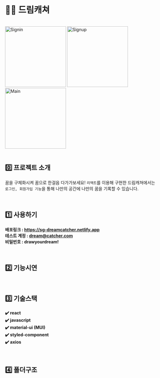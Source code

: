 # 🏳️‍🌈 드림캐쳐

<br>

<img width="200" alt="Signin" src="https://user-images.githubusercontent.com/111214565/230056650-18865634-6062-4090-a4c6-6b0103a9e14c.png">
<img width="200" alt="Signup" src="https://user-images.githubusercontent.com/111214565/230056658-ae340a82-3dec-4530-9f41-03e2fcf0ba8c.png">
<img width="200" alt="Main" src="https://user-images.githubusercontent.com/111214565/230056662-d9e5bd8c-675f-4723-929a-82a606986b0e.png">

<br>
<br>

## 0️⃣ 프로젝트 소개

꿈을 구체화시켜 꿈으로 한걸음 다가가보세요! `리액트`를 이용해 구현한 드림캐쳐에서는 `로그인, 회원가입 기능`을 통해 나만의 공간에 나만의 꿈을 기록할 수 있습니다.

<br>

## 1️⃣ 사용하기

**배포링크 : https://sg-dreamcatcher.netlify.app**
<br>
**테스트 계정 : dream@catcher.com**
<br>
**비밀번호 : drawyourdream!** 
<br>

<br>

## 2️⃣ 기능시연

<br>

## 3️⃣ 기술스택

**✔️ react**
<br>
**✔️ javascript**
<br>
**✔️ material-ui (MUI)**
<br>
**✔️ styled-component**
<br>
**✔️ axios**

<br>

## 4️⃣ 폴더구조

<br>
